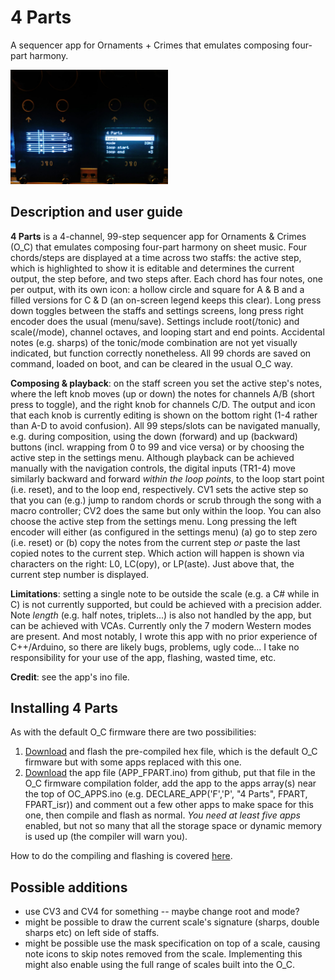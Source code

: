 # 4 Parts

A sequencer app for Ornaments + Crimes that emulates composing four-part harmony.

[<img src="https://github.com/jddinneen/4parts/blob/main/4parts.jpg" width="50%"/>](https://github.com/jddinneen/4parts/blob/main/4parts.jpg)

## Description and user guide

**4 Parts** is a 4-channel, 99-step sequencer app for Ornaments & Crimes (O_C) that emulates composing four-part harmony on sheet music. Four chords/steps are displayed at a time across two staffs: the active step, which is highlighted to show it is editable and determines the current output, the step before, and two steps after. Each chord has four notes, one per output, with its own icon: a hollow circle and square for A & B and a filled versions for C & D (an on-screen legend keeps this clear). Long press down toggles between the staffs and settings screens, long press right encoder does the usual (menu/save). Settings include root(/tonic) and scale(/mode), channel octaves, and looping start and end points. Accidental notes (e.g. sharps) of the tonic/mode combination are not yet visually indicated, but function correctly nonetheless. All 99 chords are saved on command, loaded on boot, and can be cleared in the usual O_C way.

**Composing & playback**: on the staff screen you set the active step's notes, where the left knob moves (up or down) the notes for channels A/B (short press to toggle), and the right knob for channels C/D. The output and icon that each knob is currently editing is shown on the bottom right (1-4 rather than A-D to avoid confusion). All 99 steps/slots can be navigated manually, e.g. during composition, using the down (forward) and up (backward) buttons (incl. wrapping from 0 to 99 and vice versa) or by choosing the active step in the settings menu. Although playback can be achieved manually with the navigation controls, the digital inputs (TR1-4) move similarly backward and forward *within the loop points*, to the loop start point (i.e. reset), and to the loop end, respectively. CV1 sets the active step so that you can (e.g.) jump to random chords or scrub through the song with a macro controller; CV2 does the same but only within the loop. You can also choose the active step from the settings menu. Long pressing the left encoder will either (as configured in the settings menu) (a) go to step zero (i.e. reset) or (b) copy the notes from the current step *or* paste the last copied notes to the current step. Which action will happen is shown via characters on the right: L0, LC(opy), or LP(aste). Just above that, the current step number is displayed.

**Limitations**: setting a single note to be outside the scale (e.g. a C# while in C) is not currently supported, but could be achieved with a precision adder. Note *length* (e.g. half notes, triplets...) is also not handled by the app, but can be achieved with VCAs. Currently only the 7 modern Western modes are present. And most notably, I wrote this app with no prior experience of C++/Arduino, so there are likely bugs, problems, ugly code... I take no responsibility for your use of the app, flashing, wasted time, etc.

**Credit**: see the app's ino file.

## Installing 4 Parts

As with the default O_C firmware there are two possibilities:
 1. [Download](https://github.com/jddinneen/4parts) and flash the pre-compiled hex file, which is the default O_C firmware but with some apps replaced with this one.
 2. [Download](https://github.com/jddinneen/4parts) the app file (APP_FPART.ino) from github, put that file in the O_C firmware compilation folder, add the app to the apps array(s) near the top of OC_APPS.ino (e.g. DECLARE_APP('F','P', "4 Parts", FPART, FPART_isr)) and comment out a few other apps to make space for this one, then compile and flash as normal. *You need at least five apps* enabled, but not so many that all the storage space or dynamic memory is used up (the compiler will warn you).

How to do the compiling and flashing is covered [here](https://ornament-and-cri.me/firmware/).

## Possible additions
 
 - use CV3 and CV4 for something -- maybe change root and mode?
 - might be possible to draw the current scale's signature (sharps, double sharps etc) on left side of staffs.
 - might be possible use the mask specification on top of a scale, causing note icons to skip notes removed from the scale. Implementing this might also enable using the full range of scales built into the O_C.
